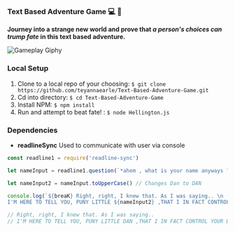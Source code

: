 ### Text Based Adventure Game :computer: :crystal_ball:
**Journey into a strange new world and prove that _a person's choices can trump fate_ in this text based adventure.**

![Gameplay Giphy](https://github.com/teyannaearle/Text-Based-Adventure-game/blob/main/HellingtonGiphy.gif?raw=true)

### Local Setup 
1. Clone to a local repo of your choosing: ```$ git clone https://github.com/teyannaearle/Text-Based-Adventure-Game.git```
2. Cd into directory: ```$ cd Text-Based-Adventure-Game```
3. Install NPM: ```$ npm install```
4. Run and attempt to beat fate! : ```$ node Hellington.js ``` 

### Dependencies

* __readlineSync__ Used to communicate with user via console

```javascript 
const readline1 = require('readline-sync') 
``` 

```javascript  
let nameInput = readline1.question(`*ahem , what is your name anyways ? \n`) // User enters Name, i.e Dan

let nameInput2 = nameInput.toUpperCase() // Changes Dan to DAN

console.log(`${breaK} Right, right, I knew that. As I was saying.. \n 
I'M HERE TO TELL YOU, PUNY LITTLE ${nameInput2} ,THAT I IN FACT CONTROL YOUR DESTINY! \n`)

// Right, right, I knew that. As I was saying.. 
// I'M HERE TO TELL YOU, PUNY LITTLE DAN ,THAT I IN FACT CONTROL YOUR DESTINY! 
```

